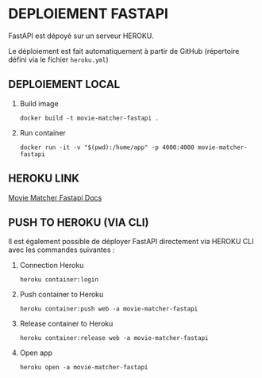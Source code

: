 # DEPLOIEMENT FASTAPI

FastAPI est dépoyé sur un serveur HEROKU. 

Le déploiement est fait automatiquement à partir de GitHub (répertoire défini via le fichier `heroku.yml`)


## DEPLOIEMENT LOCAL

1) Build image

    `docker build -t movie-matcher-fastapi .`

2) Run container

    `docker run -it -v "$(pwd):/home/app" -p 4000:4000 movie-matcher-fastapi`


## HEROKU LINK

[Movie Matcher Fastapi Docs](https://movie-matcher-fastapi-6b7d32444024.herokuapp.com/docs)


## PUSH TO HEROKU (VIA CLI)

Il est également possible de déployer FastAPI directement via HEROKU CLI avec les commandes suivantes :

1)  Connection Heroku

    `heroku container:login`

2) Push container to Heroku

    `heroku container:push web -a movie-matcher-fastapi`

3) Release container to Heroku

    `heroku container:release web -a movie-matcher-fastapi`

4) Open app

    `heroku open -a movie-matcher-fastapi`